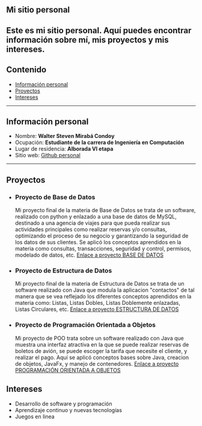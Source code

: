 

<!--
**StevenMiraba/StevenMiraba** is a ✨ _special_ ✨ repository because its `README.md` (this file) appears on your GitHub profile.

Here are some ideas to get you started:

- 🔭 I’m currently working on ...
- 🌱 I’m currently learning ...
- 👯 I’m looking to collaborate on ...
- 🤔 I’m looking for help with ...
- 💬 Ask me about ...
- 📫 How to reach me: ...
- 😄 Pronouns: ...
- ⚡ Fun fact: ...
-->
## Mi sitio personal
Este es mi sitio personal. Aquí puedes encontrar información sobre mí, mis
proyectos y mis intereses.
---
## Contenido
* [Información personal](#información-personal)
* [Proyectos](#proyectos)
* [Intereses](#intereses)
---
## Información personal
* Nombre: **Walter Steven Mirabá Condoy**
* Ocupación: **Estudiante de la carrera de Ingeniería en Computación**
* Lugar de residencia: **Alborada VI etapa**
* Sitio web: [Github personal](https://stevenmiraba.github.io/StevenMiraba/)
---
## Proyectos
* ### Proyecto de Base de Datos
  Mi proyecto final de la materia de Base de Datos se trata de un software, realizado con python y enlazado a una base de datos de MySQL, destinado a una agencia de viajes para que pueda realizar sus actividades principales como realizar reservas y/o consultas, optimizando el proceso de su negocio y garantizando la seguridad de los datos de sus clientes.
  Se aplicó los conceptos aprendidos en la materia como consultas, transacciones, seguridad y control, permisos, modelado de datos, etc.
  [Enlace a proyecto BASE DE DATOS](https://github.com/StevenMiraba/ProyectoBDG7.git)
* ### Proyecto de Estructura de Datos
  Mi proyecto final de la materia de Estructura de Datos se trata de un software realizado con Java que modula la aplicacion "contactos" de tal manera que se vea reflejado los diferentes conceptos aprendidos en la materia como: Listas, Listas Dobles, Listas Doblemente enlazadas, Listas Circulares, etc.
  [Enlace a proyecto ESTRUCTURA DE DATOS](https://github.com/DiegoBedoya1/Proyecto-Estructuras.git)
* ### Proyecto de Programación Orientada a Objetos
  Mi proyecto de POO trata sobre un software realizado con Java que muestra una interfaz atractiva en la que se puede realizar reservas de boletos de avión, se puede escoger la tarifa que necesite el cliente, y realizar el pago. Aquí se aplicó conceptos bases sobre Java, creacion de objetos, JavaFx, y manejo de contenedores.
  [Enlace a proyecto PROGRAMACIÓN ORIENTADA A OBJETOS](https://github.com/StevenMiraba/PAR4_PROY2P_MIRABA_MOREIRA_VALDIVIA.git)
## Intereses
* Desarrollo de software y programación
* Aprendizaje continuo y nuevas tecnologías
* Juegos en linea
  

